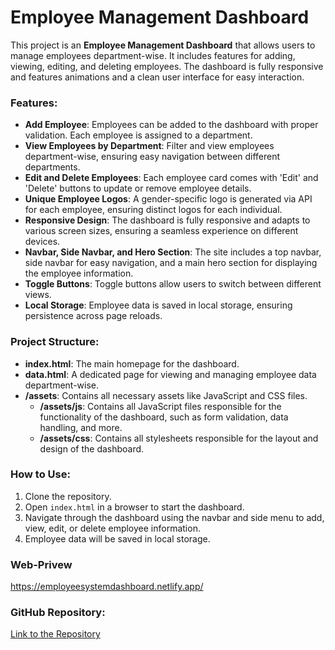 # Employee Management Dashboard

This project is an **Employee Management Dashboard** that allows users to manage employees department-wise. It includes features for adding, viewing, editing, and deleting employees. The dashboard is fully responsive and features animations and a clean user interface for easy interaction.

### Features:
- **Add Employee**: Employees can be added to the dashboard with proper validation. Each employee is assigned to a department.
- **View Employees by Department**: Filter and view employees department-wise, ensuring easy navigation between different departments.
- **Edit and Delete Employees**: Each employee card comes with 'Edit' and 'Delete' buttons to update or remove employee details.
- **Unique Employee Logos**: A gender-specific logo is generated via API for each employee, ensuring distinct logos for each individual.
- **Responsive Design**: The dashboard is fully responsive and adapts to various screen sizes, ensuring a seamless experience on different devices.
- **Navbar, Side Navbar, and Hero Section**: The site includes a top navbar, side navbar for easy navigation, and a main hero section for displaying the employee information.
- **Toggle Buttons**: Toggle buttons allow users to switch between different views.
- **Local Storage**: Employee data is saved in local storage, ensuring persistence across page reloads.

### Project Structure:
- **index.html**: The main homepage for the dashboard.
- **data.html**: A dedicated page for viewing and managing employee data department-wise.
- **/assets**: Contains all necessary assets like JavaScript and CSS files.
  - **/assets/js**: Contains all JavaScript files responsible for the functionality of the dashboard, such as form validation, data handling, and more.
  - **/assets/css**: Contains all stylesheets responsible for the layout and design of the dashboard.

### How to Use:
1. Clone the repository.
2. Open `index.html` in a browser to start the dashboard.
3. Navigate through the dashboard using the navbar and side menu to add, view, edit, or delete employee information.
4. Employee data will be saved in local storage.

### Web-Privew
https://employeesystemdashboard.netlify.app/

### GitHub Repository:
[Link to the Repository](https://github.com/PrakashXTech/Employee-Management-Dashboard.git)
